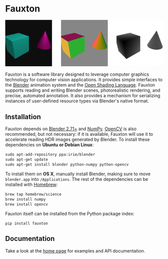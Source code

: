 Fauxton
=======

![Left to right: optical image, surface normal map, depth map.](documentation/sphinx/home_page.png)

Fauxton is a software library designed to leverage computer graphics technology for computer vision applications. It provides simple interfaces to the [Blender](http://www.blender.org/) animation system and the [Open Shading Language](http://www.openshading.com/). Fauxton supports reading and writing Blender scenes, photorealistic rendering, and precise, automated annotation. It also provides a mechanism for serializing instances of user-defined resource types via Blender's native format.

Installation
------------
Fauxton depends on [Blender 2.71+](http://www.blender.org/download/) and [NumPy](http://www.numpy.org/). [OpenCV](http://opencv.org/) is also recommended, but not necessary: if it is available, Fauxton will use it to accelerate reading HDR images generated by Blender. To install these dependencies on **Ubuntu or Debian Linux**:

    sudo apt-add-repository ppa:irie/blender
    sudo apt-get update
    sudo apt-get install blender python-numpy python-opencv

To install them on **OS X**, manually install Blender, making sure to move `blender.app` into `/Applications`. The rest of the dependencies can be installed with [Homebrew](http://brew.sh/):

    brew tap homebrew/science
    brew install numpy
    brew install opencv

Fauxton itself can be installed from the Python package index:

    pip install fauxton

Documentation
-------------
Take a look at the [home page](http://vision.caltech.edu/~mmcgill/fauxton/) for examples and API documentation.

